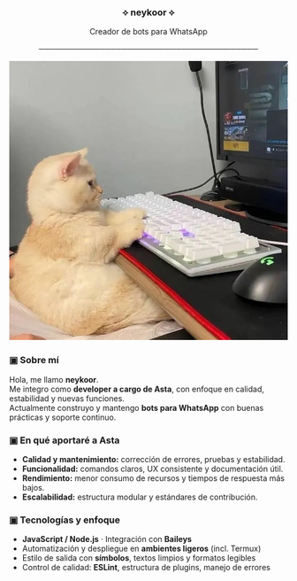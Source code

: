 <h3 align="center">⟡ neykoor ⟡</h3>

<p align="center">
Creador de bots para WhatsApp
</p>

<p align="center">────────────────────────────────────────</p>


<p align="center">
  <img src="./media/portada.png" alt="Portada / Banner" width="900">
</p>

### ▣ Sobre mí
Hola, me llamo **neykoor**.  
Me integro como **developer a cargo de Asta**, con enfoque en calidad, estabilidad y nuevas funciones.  
Actualmente construyo y mantengo **bots para WhatsApp** con buenas prácticas y soporte continuo.

### ▣ En qué aportaré a Asta
- **Calidad y mantenimiento:** corrección de errores, pruebas y estabilidad.
- **Funcionalidad:** comandos claros, UX consistente y documentación útil.
- **Rendimiento:** menor consumo de recursos y tiempos de respuesta más bajos.
- **Escalabilidad:** estructura modular y estándares de contribución.

### ▣ Tecnologías y enfoque
- **JavaScript / Node.js** · Integración con **Baileys**  
- Automatización y despliegue en **ambientes ligeros** (incl. Termux)  
- Estilo de salida con **símbolos**, textos limpios y formatos legibles  
- Control de calidad: **ESLint**, estructura de plugins, manejo de errores
